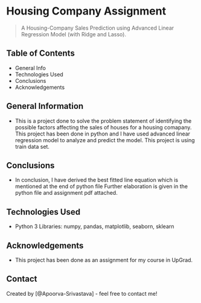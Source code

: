 # Housing Company Assignment
> A Housing-Company Sales Prediction using Advanced Linear Regression Model (with Ridge and Lasso).


## Table of Contents
* General Info
* Technologies Used
* Conclusions
* Acknowledgements


## General Information
- This is a project done to solve the problem statement of identifying the possible factors affecting the sales of houses for a housing comapany. This project has been done in python and I have used advanced linear regression model to analyze and predict the model.
This project is using train data set.


## Conclusions
- In conclusion, I have derived the best fitted line equation which is mentioned at the end of python file
Further elaboration is given in the python file and assignment pdf attached.


## Technologies Used
- Python 3 Libraries: numpy, pandas, matplotlib, seaborn, sklearn

<!-- As the libraries versions keep on changing, it is recommended to mention the version of library used in this project -->

## Acknowledgements
- This project has been done as an assignment for my course in UpGrad.


## Contact
Created by [@Apoorva-Srivastava] - feel free to contact me!
